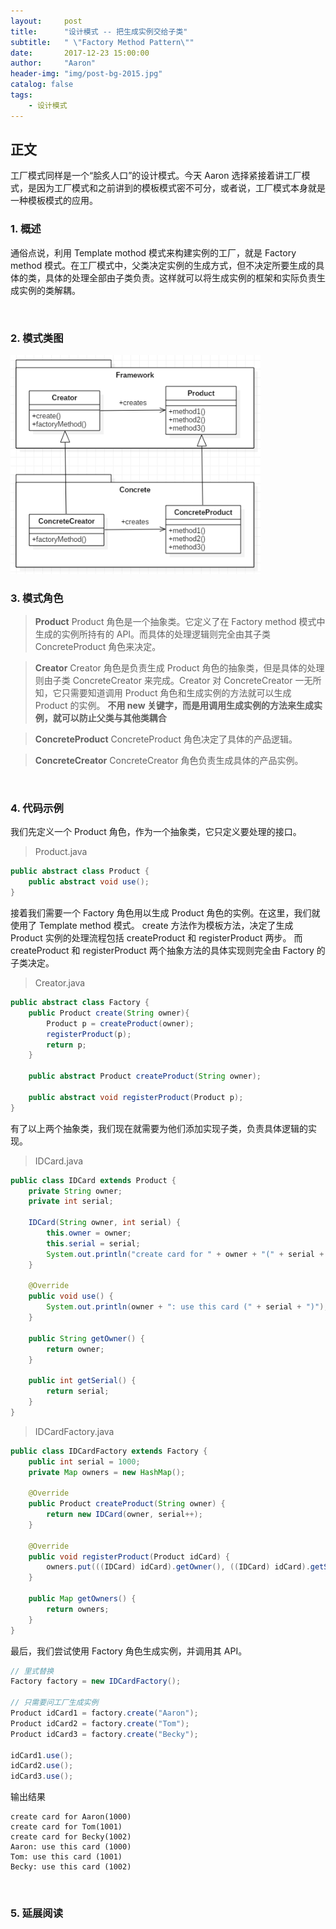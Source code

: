 ```yaml
---
layout:     post
title:      "设计模式 -- 把生成实例交给子类"
subtitle:   " \"Factory Method Pattern\""
date:       2017-12-23 15:00:00
author:     "Aaron"
header-img: "img/post-bg-2015.jpg"
catalog: false
tags:
    - 设计模式
---
```


## 正文

工厂模式同样是一个“脍炙人口”的设计模式。今天 Aaron 选择紧接着讲工厂模式，是因为工厂模式和之前讲到的模板模式密不可分，或者说，工厂模式本身就是一种模板模式的应用。

### 1. 概述
通俗点说，利用 Template mothod 模式来构建实例的工厂，就是 Factory method 模式。在工厂模式中，父类决定实例的生成方式，但不决定所要生成的具体的类，具体的处理全部由子类负责。这样就可以将生成实例的框架和实际负责生成实例的类解耦。

<br />

### 2. 模式类图

<img class="shadow" src="/img/in-post/factorypattern/factory-1.png" width="400">
<br />

### 3. 模式角色

> **Product**
Product 角色是一个抽象类。它定义了在 Factory method 模式中生成的实例所持有的 API。而具体的处理逻辑则完全由其子类 ConcreteProduct 角色来决定。

> **Creator**
Creator 角色是负责生成 Product 角色的抽象类，但是具体的处理则由子类 ConcreteCreator 来完成。Creator 对 ConcreteCreator 一无所知，它只需要知道调用 Product 角色和生成实例的方法就可以生成 Product 的实例。
**不用 new 关键字，而是用调用生成实例的方法来生成实例，就可以防止父类与其他类耦合**

> **ConcreteProduct**
ConcreteProduct 角色决定了具体的产品逻辑。

> **ConcreteCreator**
ConcreteCreator 角色负责生成具体的产品实例。

<br />

### 4. 代码示例

我们先定义一个 Product 角色，作为一个抽象类，它只定义要处理的接口。

> Product.java

```java
public abstract class Product {
    public abstract void use();
}
```

接着我们需要一个 Factory 角色用以生成 Product 角色的实例。在这里，我们就使用了 Template method 模式。 create 方法作为模板方法，决定了生成 Product 实例的处理流程包括 createProduct 和 registerProduct 两步。
而 createProduct 和 registerProduct 两个抽象方法的具体实现则完全由 Factory 的子类决定。

> Creator.java

```java
public abstract class Factory {
    public Product create(String owner){
        Product p = createProduct(owner);
        registerProduct(p);
        return p;
    }

    public abstract Product createProduct(String owner);

    public abstract void registerProduct(Product p);
}
```

有了以上两个抽象类，我们现在就需要为他们添加实现子类，负责具体逻辑的实现。

> IDCard.java

```java
public class IDCard extends Product {
    private String owner;
    private int serial;

    IDCard(String owner, int serial) {
        this.owner = owner;
        this.serial = serial;
        System.out.println("create card for " + owner + "(" + serial + ")");
    }

    @Override
    public void use() {
        System.out.println(owner + ": use this card (" + serial + ")");
    }

    public String getOwner() {
        return owner;
    }

    public int getSerial() {
        return serial;
    }
}
```

> IDCardFactory.java

```java
public class IDCardFactory extends Factory {
    public int serial = 1000;
    private Map owners = new HashMap();

    @Override
    public Product createProduct(String owner) {
        return new IDCard(owner, serial++);
    }

    @Override
    public void registerProduct(Product idCard) {
        owners.put(((IDCard) idCard).getOwner(), ((IDCard) idCard).getSerial());
    }

    public Map getOwners() {
        return owners;
    }
}
```

最后，我们尝试使用 Factory 角色生成实例，并调用其 API。
```java
// 里式替换
Factory factory = new IDCardFactory();

// 只需要问工厂生成实例
Product idCard1 = factory.create("Aaron");
Product idCard2 = factory.create("Tom");
Product idCard3 = factory.create("Becky");

idCard1.use();
idCard2.use();
idCard3.use();
```

输出结果
```
create card for Aaron(1000)
create card for Tom(1001)
create card for Becky(1002)
Aaron: use this card (1000)
Tom: use this card (1001)
Becky: use this card (1002)
```

<br />

### 5. 延展阅读
